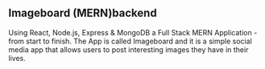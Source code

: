 ## Imageboard (MERN)backend
Using React, Node.js, Express & MongoDB a Full Stack MERN Application - from start to finish. The App is called Imageboard and it is a simple social media app that allows users to post interesting images they have in their lives.

